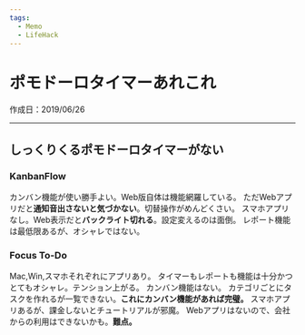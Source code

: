 ```yaml
---
tags:
  - Memo
  - LifeHack
---
```


# ポモドーロタイマーあれこれ
作成日：2019/06/26

---
## しっくりくるポモドーロタイマーがない

### KanbanFlow
カンバン機能が使い勝手よい。Web版自体は機能網羅している。
ただWebアプリだと**通知音出さないと気づかない**。切替操作がめんどくさい。
スマホアプリなし。Web表示だと**バックライト切れる**。設定変えるのは面倒。
レポート機能は最低限あるが、オシャレではない。

### Focus To-Do
Mac,Win,スマホそれぞれにアプリあり。
タイマーもレポートも機能は十分かつとてもオシャレ。テンション上がる。
カンバン機能はない。
カテゴリごとにタスクを作れるが一覧できない。**これにカンバン機能があれば完璧。**
スマホアプリあるが、課金しないとチュートリアルが邪魔。
Webアプリはないので、会社からの利用はできないかも。**難点。**